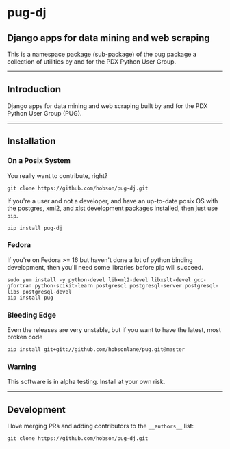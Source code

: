 # pug-dj

## Django apps for data mining and web scraping

This is a namespace package (sub-package) of the pug package a collection of utilities by and for the PDX Python User Group.

---

## Introduction

Django apps for data mining and web scraping built by and for the PDX Python User Group (PUG).

---

## Installation

### On a Posix System

You really want to contribute, right?

    git clone https://github.com/hobson/pug-dj.git

If you're a user and not a developer, and have an up-to-date posix OS with the postgres, xml2, and xlst development packages installed, then just use `pip`.

    pip install pug-dj

### Fedora

If you're on Fedora >= 16 but haven't done a lot of python binding development, then you'll need some libraries before pip will succeed.

    sudo yum install -y python-devel libxml2-devel libxslt-devel gcc-gfortran python-scikit-learn postgresql postgresql-server postgresql-libs postgresql-devel
    pip install pug

### Bleeding Edge

Even the releases are very unstable, but if you want to have the latest, most broken code

    pip install git+git://github.com/hobsonlane/pug.git@master

### Warning

This software is in alpha testing.  Install at your own risk.

---

## Development

I love merging PRs and adding contributors to the `__authors__` list:

    git clone https://github.com/hobson/pug-dj.git


